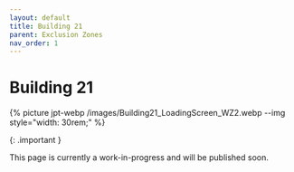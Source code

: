 ```yaml
---
layout: default
title: Building 21
parent: Exclusion Zones
nav_order: 1
---
```


# Building 21

{% picture jpt-webp /images/Building21_LoadingScreen_WZ2.webp --img style="width: 30rem;" %}

{: .important }

This page is currently a work-in-progress and will be published soon.